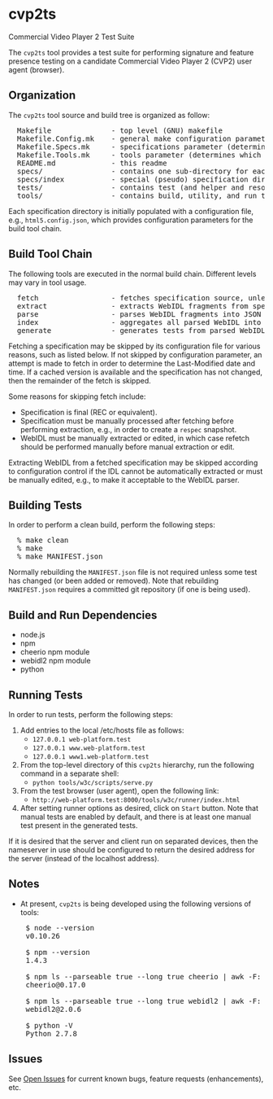 <!--
// DO NOT ALTER OR REMOVE COPYRIGHT NOTICES OR THIS FILE HEADER
//  
// Copyright (C) 2014, Skynav, Inc. & Cable Television Laboratories, Inc.
//  
// Redistribution and use in source and binary forms, with or without modification, are
// permitted provided that the following conditions are met:
//
// * Redistributions of source code must retain the above copyright notice, this list
//   of conditions and the following disclaimer.
// * Redistributions in binary form must reproduce the above copyright notice, this list
//   of conditions and the following disclaimer in the documentation and/or other
//   materials provided with the distribution.
//
// THIS SOFTWARE IS PROVIDED BY THE COPYRIGHT HOLDERS AND CONTRIBUTORS
// "AS IS" AND ANY EXPRESS OR IMPLIED WARRANTIES, INCLUDING, BUT NOT LIMITED
// TO, THE IMPLIED WARRANTIES OF MERCHANTABILITY AND FITNESS FOR A
// PARTICULAR PURPOSE ARE DISCLAIMED. IN NO EVENT SHALL THE COPYRIGHT
// HOLDER OR CONTRIBUTORS BE LIABLE FOR ANY DIRECT, INDIRECT, INCIDENTAL,
// SPECIAL, EXEMPLARY, OR CONSEQUENTIAL DAMAGES (INCLUDING, BUT NOT
// LIMITED TO, PROCUREMENT OF SUBSTITUTE GOODS OR SERVICES; LOSS OF USE,
// DATA, OR PROFITS; OR BUSINESS INTERRUPTION) HOWEVER CAUSED AND ON ANY
// THEORY OF LIABILITY, WHETHER IN CONTRACT, STRICT LIABILITY, OR TORT
// (INCLUDING NEGLIGENCE OR OTHERWISE) ARISING IN ANY WAY OUT OF THE USE OF
// THIS SOFTWARE, EVEN IF ADVISED OF THE POSSIBILITY OF SUCH DAMAGE.
-->

cvp2ts
======

Commercial Video Player 2 Test Suite

The `cvp2ts` tool provides a test suite for performing signature and feature presence testing on a candidate Commercial Video Player 2 (CVP2) user agent (browser).

## Organization

The `cvp2ts` tool source and build tree is organized as follow:

<pre>
  Makefile              - top level (GNU) makefile
  Makefile.Config.mk    - general make configuration parameters
  Makefile.Specs.mk     - specifications parameter (determines which specifications to process)
  Makefile.Tools.mk     - tools parameter (determines which tools are run)
  README.md             - this readme
  specs/                - contains one sub-directory for each specification
  specs/index           - special (pseudo) specification directory where aggregate parsed IDL index is written
  tests/                - contains test (and helper and resource) files produced by build
  tools/                - contains build, utility, and run tools
</pre>

Each specification directory is initially populated with a configuration file, e.g.,
`html5.config.json`, which provides configuration parameters for the build tool chain.

## Build Tool Chain

The following tools are executed in the normal build chain. Different levels may vary in tool usage.

<pre>
  fetch                 - fetches specification source, unless skipped (see below)
  extract               - extracts WebIDL fragments from specification source unless skipped (see below)
  parse                 - parses WebIDL fragments into JSON representation
  index                 - aggregates all parsed WebIDL into an index, used in subsequent steps
  generate              - generates tests from parsed WebIDL fragments
</pre>

Fetching a specification may be skipped by its configuration file for various reasons, such as listed below. If not skipped by configuration parameter, an attempt is made to fetch in order to determine the Last-Modified date and time. If a cached version is available and the specification has not changed, then the remainder of the fetch is skipped.

Some reasons for skipping fetch include:

 * Specification is final (REC or equivalent).
 * Specification must be manually processed after fetching before performing extraction, e.g., in order to create a `respec` snapshot.
 * WebIDL must be manually extracted or edited, in which case refetch should be performed manually before manual extraction or edit.

Extracting WebIDL from a fetched specification may be skipped according to configuration control if the IDL cannot be automatically extracted or must be manually edited, e.g., to make it acceptable to the WebIDL parser.

## Building Tests

In order to perform a clean build, perform the following steps:

<pre>
  % make clean
  % make
  % make MANIFEST.json
</pre>

Normally rebuilding the `MANIFEST.json` file is not required unless some test has changed (or been added or removed). Note that rebuilding `MANIFEST.json` requires a committed git repository (if one is being used).

## Build and Run Dependencies

 * node.js
 * npm
 * cheerio npm module
 * webidl2 npm module
 * python

## Running Tests

In order to run tests, perform the following steps:

 1. Add entries to the local /etc/hosts file as follows:
    * `127.0.0.1 web-platform.test`
    * `127.0.0.1 www.web-platform.test`
    * `127.0.0.1 www1.web-platform.test`
 2. From the top-level directory of this `cvp2ts` hierarchy, run the following command in a separate shell:
    * `python tools/w3c/scripts/serve.py`
 3. From the test browser (user agent), open the following link:
    * `http://web-platform.test:8000/tools/w3c/runner/index.html`
 4. After setting runner options as desired, click on `Start` button. Note that manual tests are enabled by default, and there is at least one manual test present in the generated tests.

If it is desired that the server and client run on separated devices, then the nameserver in use should be configured to return the desired address for the server (instead of the localhost address).

## Notes

 * At present, `cvp2ts` is being developed using the following versions of tools:

<pre>
    $ node --version
    v0.10.26

    $ npm --version
    1.4.3

    $ npm ls --parseable true --long true cheerio | awk -F: '{print $2}'
    cheerio@0.17.0

    $ npm ls --parseable true --long true webidl2 | awk -F: '{print $2}'
    webidl2@2.0.6

    $ python -V
    Python 2.7.8
</pre>

## Issues

See [Open Issues](http://github.com/skynav/cvp2ts/issues?state=open) for current known bugs, feature requests (enhancements), etc.
